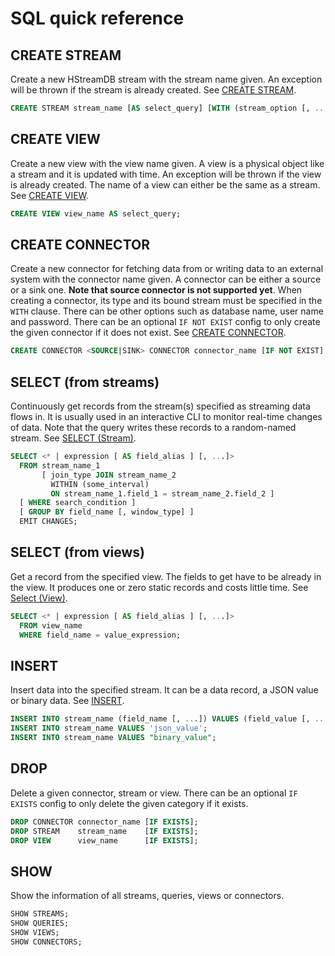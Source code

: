SQL quick reference
===================

## CREATE STREAM

Create a new HStreamDB stream with the stream name given.
An exception will be thrown if the stream is already created.
See [CREATE STREAM](statements/create-stream.md).

```sql
CREATE STREAM stream_name [AS select_query] [WITH (stream_option [, ...])];
```

## CREATE VIEW

Create a new view with the view name given. A view is a physical object like a stream and it is updated with time.
An exception will be thrown if the view is already created. The name of a view can either be the same as a stream.
See [CREATE VIEW](statements/create-view.md).

```sql
CREATE VIEW view_name AS select_query;
```

## CREATE CONNECTOR

Create a new connector for fetching data from or writing data to an external system with the connector name given. A connector can be either a source or a sink one. **Note that source connector is not supported yet**.
When creating a connector, its type and its bound stream must be specified in the `WITH` clause. There can be other options such as database name, user name and password.
There can be an optional `IF NOT EXIST` config to only create the given connector if it does not exist.
See [CREATE CONNECTOR](statements/create-connector.md).

```sql
CREATE CONNECTOR <SOURCE|SINK> CONNECTOR connector_name [IF NOT EXIST] WITH (connector_option [, ...]);
```

## SELECT (from streams)

Continuously get records from the stream(s) specified as streaming data flows in.
It is usually used in an interactive CLI to monitor real-time changes of data.
Note that the query writes these records to a random-named stream.
See [SELECT (Stream)](statements/select-stream.md).

```sql
SELECT <* | expression [ AS field_alias ] [, ...]>
  FROM stream_name_1
       [ join_type JOIN stream_name_2
         WITHIN (some_interval)
         ON stream_name_1.field_1 = stream_name_2.field_2 ]
  [ WHERE search_condition ]
  [ GROUP BY field_name [, window_type] ]
  EMIT CHANGES;
```

## SELECT (from views)

Get a record from the specified view. The fields to get have to be already in the view.
It produces one or zero static records and costs little time.
See [Select (View)](statements/select-view.md).

```sql
SELECT <* | expression [ AS field_alias ] [, ...]>
  FROM view_name
  WHERE field_name = value_expression;
```
## INSERT

Insert data into the specified stream. It can be a data record, a JSON value or binary data.
See [INSERT](statements/insert.md).

```sql
INSERT INTO stream_name (field_name [, ...]) VALUES (field_value [, ...]);
INSERT INTO stream_name VALUES 'json_value';
INSERT INTO stream_name VALUES "binary_value";
```

## DROP

Delete a given connector, stream or view. There can be an optional `IF EXISTS` config to only delete the given category if it exists.

```sql
DROP CONNECTOR connector_name [IF EXISTS];
DROP STREAM    stream_name    [IF EXISTS];
DROP VIEW      view_name      [IF EXISTS];
```

## SHOW

Show the information of all streams, queries, views or connectors.

```sql
SHOW STREAMS;
SHOW QUERIES;
SHOW VIEWS;
SHOW CONNECTORS;
```
